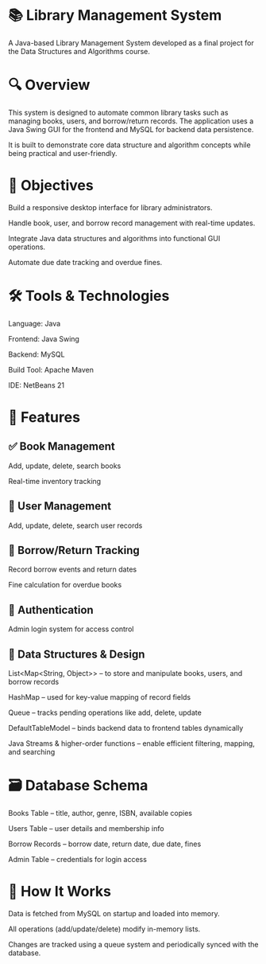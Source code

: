 # 📚 Library Management System
A Java-based Library Management System developed as a final project for the Data Structures and Algorithms course.

# 🔍 Overview
This system is designed to automate common library tasks such as managing books, users, and borrow/return records. The application uses a Java Swing GUI for the frontend and MySQL for backend data persistence.

It is built to demonstrate core data structure and algorithm concepts while being practical and user-friendly.

# 🎯 Objectives
Build a responsive desktop interface for library administrators.

Handle book, user, and borrow record management with real-time updates.

Integrate Java data structures and algorithms into functional GUI operations.

Automate due date tracking and overdue fines.

# 🛠️ Tools & Technologies
Language: Java

Frontend: Java Swing

Backend: MySQL

Build Tool: Apache Maven

IDE: NetBeans 21

# 🧩 Features
## ✅ Book Management
Add, update, delete, search books

Real-time inventory tracking

## 👤 User Management
Add, update, delete, search user records

## 🔁 Borrow/Return Tracking
Record borrow events and return dates

Fine calculation for overdue books

## 🔐 Authentication
Admin login system for access control

## 🧠 Data Structures & Design
List<Map<String, Object>> – to store and manipulate books, users, and borrow records

HashMap – used for key-value mapping of record fields

Queue – tracks pending operations like add, delete, update

DefaultTableModel – binds backend data to frontend tables dynamically

Java Streams & higher-order functions – enable efficient filtering, mapping, and searching

# 🗃️ Database Schema
Books Table – title, author, genre, ISBN, available copies

Users Table – user details and membership info

Borrow Records – borrow date, return date, due date, fines

Admin Table – credentials for login access

# 🚀 How It Works
Data is fetched from MySQL on startup and loaded into memory.

All operations (add/update/delete) modify in-memory lists.

Changes are tracked using a queue system and periodically synced with the database.
